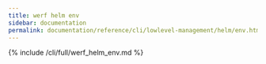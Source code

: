 ```yaml
---
title: werf helm env
sidebar: documentation
permalink: documentation/reference/cli/lowlevel-management/helm/env.html
---
```


{% include /cli/full/werf_helm_env.md %}
